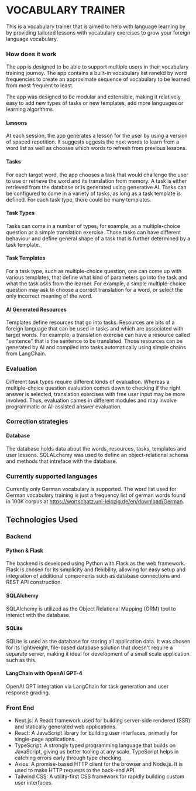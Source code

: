 # VOCABULARY TRAINER

This is a vocabulary trainer that is aimed to help with language learning by 
by providing tailored lessons with vocabulary exercises to grow your foreign
language vocabulary. 

### How does it work
The app is designed to be able to support multiple users in their vocabulary 
training journey. The app contains a built-in vocabulary list ranekd by word 
frequencies to create an approximate sequence of vocabulary to be learned
from most frequent to least.

The app was designed to be modular and extensible, making it relatively easy to 
add new types of tasks or new templates, add more languages or learning algorithms.

#### Lessons
At each session, the app generates a lesson for the
user by using a version of spaced repetition. It suggests uggests the next words to learn
from a word list as well as chooses which words to refresh from previous lessons. 

#### Tasks
For each target word, the app chooses a task that would challenge the user to use or retrieve
the word and its translation from memory. A task is either retrieved from the database or 
is generated using generative AI. Tasks can be configured to come in a variety of tasks,
as long as a task template is defined. For each task type, there could be many templates.

#### Task Types
Tasks can come in a number of types, for example, as a multiple-choice question or a simple translation exercise. Those tasks can have different behaviour and define general shape of a task that is further
determined by a task template.

#### Task Templates
For a task type, such as multiple-choice question, one can come up with various templates, that define
what kind of parameters go into the task and what the task asks from the learner. For example, a simple
multiple-choice question may ask to choose a correct translation for a word, or select the only incorrect
meaning of the word.

#### AI Generated Resources
Templates define resources that go into tasks. Resources are bits of a foreign language that can be used in
tasks and which are associated with target words. For example, a translation exercise can have
a resource called "sentence" that is the sentence to be translated. Those resources can be generated 
by AI and compiled into tasks automatically using simple chains from LangChain.

### Evaluation
Different task types require different kinds of evaluation. Whereas a multiple-choice question evaluation
comes down to checking if the right answer is selected, translation exercises with free user input may be
more involved. Thus, evaluation cames in different modules and may involve programmatic or AI-assisted
answer evaluation.

### Correction strategies


#### Database
The database holds data about the words, resources, tasks, templates and user lessons.
SQLALchemy was used to define an object-relational schema and methods that intreface with the database.

### Currently supported languages
Currently only German vocabulary is supported. 
The word list used for German vocabulary training is just a frequency list of german words found in 100K
corpus at https://wortschatz.uni-leipzig.de/en/download/German.

## Technologies Used

### Backend

#### Python & Flask
The backend is developed using Python with Flask as the web framework. Flask is chosen for its simplicity and flexibility, allowing for easy setup and integration of additional components such as database connections and REST API construction.

#### SQLAlchemy
SQLAlchemy is utilized as the Object Relational Mapping (ORM) tool to interact with the database.

#### SQLite
SQLite is used as the database for storing all application data. It was chosen for its lightweight, file-based database solution that doesn't require a separate server, making it ideal for development of a small scale application such as this.

#### LangChain with OpenAI GPT-4
OpenAI GPT integration via LangChain for task generation and user response grading.

### Front End

* Next.js: A React framework used for building server-side rendered (SSR) and statically generated web applications.
* React: A JavaScript library for building user interfaces, primarily for single-page applications.
* TypeScript: A strongly typed programming language that builds on JavaScript, giving us better tooling at any scale. TypeScript helps in catching errors early through type checking.
* Axios: A promise-based HTTP client for the browser and Node.js. It is used to make HTTP requests to the back-end API.
* Tailwind CSS: A utility-first CSS framework for rapidly building custom user interfaces. 
